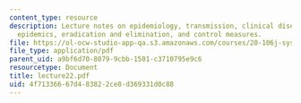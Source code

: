 ```yaml
---
content_type: resource
description: Lecture notes on epidemiology, transmission, clinical disease progression,
  epidemics, eradication and elimination, and control measures.
file: https://ol-ocw-studio-app-qa.s3.amazonaws.com/courses/20-106j-systems-microbiology-fall-2006/4f71336667d483822ce8d369331d0c88_lecture22.pdf
file_type: application/pdf
parent_uid: a9bf6d70-8079-9cbb-1501-c3710795e9c6
resourcetype: Document
title: lecture22.pdf
uid: 4f713366-67d4-8382-2ce8-d369331d0c88
---
```

